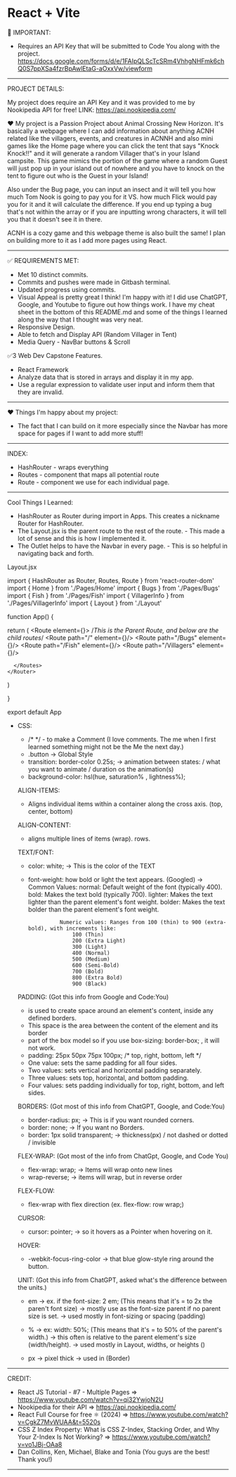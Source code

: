 # React + Vite

👏 IMPORTANT:

* Requires an API Key that will be submitted to Code You along with the project.
https://docs.google.com/forms/d/e/1FAIpQLScTcSRm4VhhgNHFmk6chQ0S7ppXSa4fzrBpAwlEtaG-aOxxVw/viewform

-------------------------------------------------------------------------------------------------------------------

PROJECT DETAILS:

My project does require an API Key and it was provided to me by Nookipedia API for free!
LINK: https://api.nookipedia.com/

❤️ My project is a Passion Project about Animal Crossing New Horizon. 
It's basically a webpage where I can add information about anything ACNH related like the villagers, events, and creatures in ACNNH and also mini games like the Home page where you can click the tent that says "Knock Knock!!" and it will generate a random Villager that's in your Island campsite. This game mimics the portion of the game where a random Guest will just pop up in your island out of nowhere and you have to knock on the tent to figure out who is the Guest in your Island!

Also under the Bug page, you can input an insect and it will tell you how much Tom Nook is going to pay you for it VS. how much Flick would pay you for it and it will calculate the difference. If you end up typing a bug that's not within the array or if you are inputting wrong characters, it will tell you that it doesn't see it in there.

ACNH is a cozy game and this webpage theme is also built the same! I plan on building more to it as I add more pages using React.

--------------------------------------------------------------------------------------------------------------------

✅ REQUIREMENTS MET:
- Met 10 distinct commits.
- Commits and pushes were made in Gitbash terminal.
- Updated progress using commits.
- Visual Appeal is pretty great I think! I'm happy with it! I did use ChatGPT, Google, and Youtube to figure out how things work.
I have my cheat sheet in the bottom of this README.md and some of the things I learned along the way that I thought was very neat.
- Responsive Design.
- Able to fetch and Display API (Random Villager in Tent)
- Media Query - NavBar buttons & Scroll

✅3 Web Dev Capstone Features.
- React Framework
- Analyze data that is stored in arrays and display it in my app.
- Use a regular expression to validate user input and inform them that they are invalid.



--------------------------------------------------------------------------------------------------------------------

❤️ Things I'm happy about my project:

* The fact that I can build on it more especially since the Navbar has more space for pages if I want to add more stuff!


-----------------------------------------------------------------------------------------

INDEX: 

* HashRouter - wraps everything 
* Routes - component that maps all potential route
* Route - component we use for each individual page.

-----------------------------------------------------------------------------------------

Cool Things I Learned:

* HashRouter as Router during import in Apps. This creates a nickname Router for HashRouter.
* The Layout.jsx is the parent route to the rest of the route. - This made a lot of sense and this is how I implemented it.
* The Outlet helps to have the Navbar in every page. - This is so helpful in navigating back and forth.

Layout.jsx

import { HashRouter as Router, Routes, Route } from 'react-router-dom'
import { Home } from './Pages/Home'
import { Bugs } from './Pages/Bugs'
import { Fish } from './Pages/Fish'
import { VillagerInfo } from './Pages/VillagerInfo'
import { Layout } from './Layout'

function App() {

  return (
    <Router>
      <Routes>
        <Route element={<Layout/>}> /*This is the Parent Route, and below are the child routes*/
          <Route path="/" element={<Home/>}/>
          <Route path="/Bugs" element={<Bugs/>}/>
          <Route path="/Fish" element={<Fish/>}/>
          <Route path="/Villagers" element={<Villagers/>}/>
        </Route>

      </Routes>
    </Router>
  )
  
}

export default App

* CSS:
    - /* */ - to make a Comment (I love comments. The me when I first learned something might not be the Me the next day.)
    - .button -> Global Style
    - transition: border-color 0.25s; -> animation between states: / what you want to animate / duration os the animation(s)
    - background-color: hsl(hue, saturation% , lightness%);

    ALIGN-ITEMS:
    - Aligns individual items within a container along the cross axis. (top, center, bottom)

    ALIGN-CONTENT:
    - aligns multiple lines of items (wrap). rows.

    TEXT/FONT:
    - color: white; -> This is the color of the TEXT

    - font-weight: how bold or light the text appears. (Googled)
                  -> Common Values:
                        normal: Default weight of the font (typically 400).
                        bold: Makes the text bold (typically 700).
                        lighter: Makes the text lighter than the parent element's font weight.
                        bolder: Makes the text bolder than the parent element's font weight.

                    Numeric values: Ranges from 100 (thin) to 900 (extra-bold), with increments like:
                        100 (Thin)
                        200 (Extra Light)
                        300 (Light)
                        400 (Normal)
                        500 (Medium)
                        600 (Semi-Bold)
                        700 (Bold)
                        800 (Extra Bold)
                        900 (Black)

    PADDING: (Got this info from Google and Code:You)
    - is used to create space around an element's content, inside any defined borders. 
    - This space is the area between the content of the element and its border
    - part of the box model so if you use box-sizing: border-box; , it will not work.
    - padding: 25px 50px 75px 100px; /* top, right, bottom, left */
    - One value: sets the same padding for all four sides.
    - Two values: sets vertical and horizontal padding separately.
    - Three values: sets top, horizontal, and bottom padding.
    - Four values: sets padding individually for top, right, bottom, and left sides.
    
    BORDERS: (Got most of this info from ChatGPT, Google, and Code:You)
    - border-radius: px; -> This is if you want rounded corners.
    - border: none; -> If you want no Borders.
    - border: 1px solid transparent; -> thickness(px) / not dashed or dotted / invisible

    FLEX-WRAP: (Got most of the info from ChatGpt, Google, and Code You)
    - flex-wrap: wrap; -> Items will wrap onto new lines
    - wrap-reverse; -> items will wrap, but in reverse order

    FLEX-FLOW:
    - flex-wrap with flex direction (ex. flex-flow: row wrap;)

    CURSOR:
    - cursor: pointer; -> so it hovers as a Pointer when hovering on it.

    HOVER:
    - -webkit-focus-ring-color -> that blue glow-style ring around the button.

    UNIT: (Got this info from ChatGPT, asked what's the difference between the units.)
    - em -> ex. if the font-size: 2 em; (This means that it's = to 2x the paren't font size) 
         -> mostly use as the font-size parent if no parent size is set. 
         -> used mostly in font-sizing or spacing (padding)

    - %  -> ex: width: 50%; (This means that it's = to 50% of the parent's width.)
         -> this often is relative to the parent element's size (width/height).
         -> used mostly in Layout, widths, or heights ()

    - px -> pixel thick
         -> used in (Border)


---------------------------------------------------------------------------------------------
CREDIT:

* React JS Tutorial - #7 - Multiple Pages => https://www.youtube.com/watch?v=qi32YwjoN2U
* Nookipedia for their API => https://api.nookipedia.com/
* React Full Course for free ⚛️ (2024) => https://www.youtube.com/watch?v=CgkZ7MvWUAA&t=5520s
* CSS Z Index Property: What is CSS Z-Index, Stacking Order, and Why Your Z-Index Is Not Working? 
  => https://www.youtube.com/watch?v=vo1JBj-OAa8
* Dan Collins, Ken, Michael, Blake and Tonia (You guys are the best! Thank you!)


---------------------------------------------------------------------------------------------



